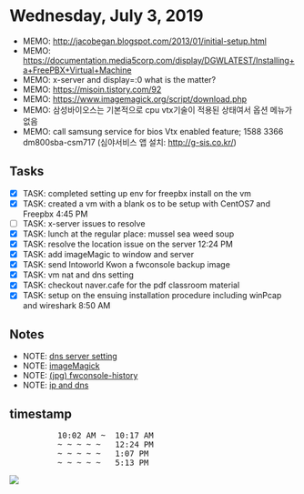 # Wednesday, July 3, 2019
- MEMO: http://jacobegan.blogspot.com/2013/01/initial-setup.html
- MEMO: https://documentation.media5corp.com/display/DGWLATEST/Installing+a+FreePBX+Virtual+Machine
- MEMO: x-server and display=:0 what is the matter?
- MEMO: https://misoin.tistory.com/92
- MEMO: https://www.imagemagick.org/script/download.php
- MEMO: 삼성바이오스는 기본적으로 cpu vtx기술이 적용된 상태여서 옵션 메뉴가 없음
- MEMO: call samsung service for bios Vtx enabled feature; 1588 3366
  dm800sba-csm717 (심야서비스 앱 설치: http://g-sis.co.kr/)

## Tasks
- [X] TASK: completed setting up env for freepbx install on the vm 
- [X] TASK: created a vm with a blank os to be setup with CentOS7 and Freepbx 4:45 PM
- [ ] TASK: x-server issues to resolve
- [X] TASK: lunch at the regular place: mussel sea weed soup
- [X] TASK: resolve the location issue on the server 12:24 PM
- [X] TASK: add imageMagic to window and server
- [X] TASK: send Intoworld Kwon a fwconsole backup image
- [X] TASK: vm nat and dns setting
- [X] TASK: checkout naver.cafe for the pdf classroom material
- [X] TASK: setup on the  ensuing installation procedure including winPcap and wireshark 8:50 AM

## Notes
- NOTE: [dns server setting](./03/dns_server_setting.md)
- NOTE: [imageMagick](./03/imageMagick.md)
- NOTE: [(jpg) fwconsole-history](./03/fwconsole-history.jpg)
- NOTE: [ip and dns](./03/ip_and_dns.md)

## timestamp
<pre>
          10:02 AM ~  10:17 AM
          ~ ~ ~ ~ ~   12:24 PM
          ~ ~ ~ ~ ~   1:07 PM
          ~ ~ ~ ~ ~   5:13 PM
</pre>

![](03/fwconsole-history.jpg)